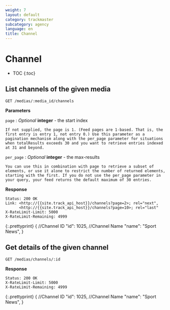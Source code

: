 ```yaml
---
weight: 7
layout: default
category: trackmaster
subcategory: agency
language: en
title: Channel
---
```


# Channel

* TOC
{:toc}


## List channels of the given media

    GET /medias/:media_id/channels

**Parameters**

`page`
: _Optional_ **integer** - the start index

	If not supplied, the page is 1. (Feed pages are 1-based. That is, the first entry is entry 1, not entry 0.) Use this parameter as a pagination mechanism along with the per_page parameter for situations when totalResults exceeds 30 and you want to retrieve entries indexed at 31 and beyond.

`per_page`
: _Optional_ **integer** - the max-results

	You can use this in combination with page to retrieve a subset of elements, or use it alone to restrict the number of returned elements, starting with the first. If you do not use the per_page parameter in your query, your feed returns the default maximum of 30 entries.

**Response**

    Status: 200 OK
    Link: <http://{{site.track_api_host}}/channels?page=2>; rel="next",
          <http://{{site.track_api_host}}/channels?page=10>; rel="last"
    X-RateLimit-Limit: 5000
    X-RateLimit-Remaining: 4999

{:.prettyprint}
       {
            //Channel ID
            "id": 1025,
            //Channel Name
            "name": "Sport News",
        }

## Get details of the given channel

    GET /medias/channels/:id

**Response**

    Status: 200 OK
    X-RateLimit-Limit: 5000
    X-RateLimit-Remaining: 4999

{:.prettyprint}
    {
        //Channel ID
        "id": 1025,
        //Channel Name
        "name": "Sport News",
    }


